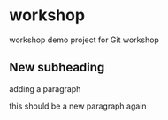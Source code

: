 # workshop
workshop demo project for Git workshop
## New subheading

adding a paragraph

this should be a new paragraph again

